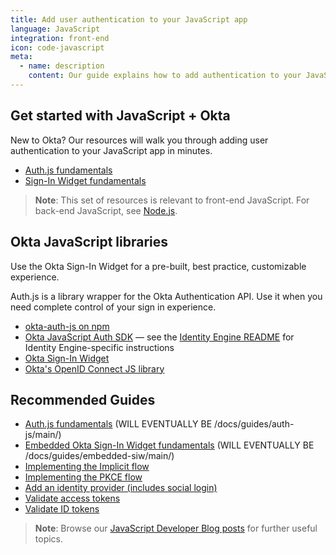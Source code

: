 ```yaml
---
title: Add user authentication to your JavaScript app
language: JavaScript
integration: front-end
icon: code-javascript
meta:
  - name: description
    content: Our guide explains how to add authentication to your JavaScript app and customize the sign-in experience.
---
```


## Get started with JavaScript + Okta

New to Okta? Our resources will walk you through adding user authentication to your JavaScript app in minutes.

<ul class='language-ctas'>
	<li>
		<a href='#' class='Button--blueDarkOutline' data-proofer-ignore>
			<span>Auth.js fundamentals</span>
		</a>
	</li>
	<li>
		<a href='#' class='Button--blueDarkOutline' data-proofer-ignore>
			<span>Sign-In Widget fundamentals</span>
		</a>
	</li>
</ul>

> **Note**: This set of resources is relevant to front-end JavaScript. For back-end JavaScript, see [Node.js](/code/nodejs/).

## Okta JavaScript libraries

Use the Okta Sign-In Widget for a pre-built, best practice, customizable experience.

Auth.js is a library wrapper for the Okta Authentication API. Use it when you need complete control of your sign in experience.

* [okta-auth-js on npm](https://www.npmjs.com/package/@okta/okta-auth-js)
* [Okta JavaScript Auth SDK](https://github.com/okta/okta-auth-js) &mdash; see the [Identity Engine README](https://github.com/okta/okta-auth-js/blob/master/docs/idx.md) for Identity Engine-specific instructions
* [Okta Sign-In Widget](https://github.com/okta/okta-signin-widget)
* [Okta's OpenID Connect JS library](https://github.com/okta/okta-oidc-js)

## Recommended Guides

* [Auth.js fundamentals](#) (WILL EVENTUALLY BE /docs/guides/auth-js/main/)
* [Embedded Okta Sign-In Widget fundamentals](/code/javascript/okta_sign-in_widget/) (WILL EVENTUALLY BE /docs/guides/embedded-siw/main/)
* [Implementing the Implicit flow](/docs/guides/implement-grant-type/implicit/main/)
* [Implementing the PKCE flow](/docs/guides/implement-grant-type/authcodepkce/main/)
* [Add an identity provider (includes social login)](/docs/guides/identity-providers/)
* [Validate access tokens](/docs/guides/validate-access-tokens)
* [Validate ID tokens](/docs/guides/validate-id-tokens)

> **Note**: Browse our [JavaScript Developer Blog posts](/search/#q=javascript&f:@commonoktasource=[Developer%20blog]) for further useful topics.